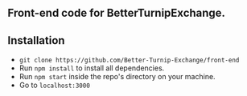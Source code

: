 ## Front-end code for BetterTurnipExchange.

## Installation

- `git clone https://github.com/Better-Turnip-Exchange/front-end`
- Run `npm install` to install all dependencies.
- Run `npm start` inside the repo's directory on your machine.
- Go to `localhost:3000`
